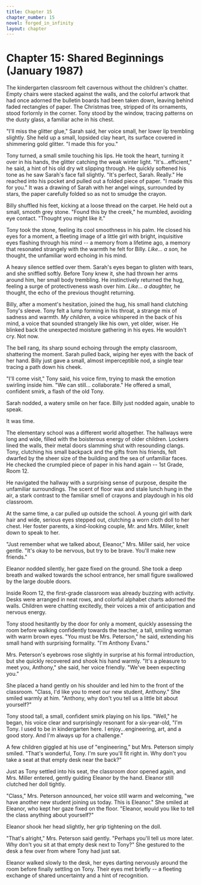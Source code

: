 ```yaml
---
title: Chapter 15
chapter_number: 15
novel: forged_in_infinity
layout: chapter
---
```


# **Chapter 15: Shared Beginnings (January 1987)**

The kindergarten classroom felt cavernous without the children's
chatter. Empty chairs were stacked against the walls, and the colorful
artwork that had once adorned the bulletin boards had been taken down,
leaving behind faded rectangles of paper. The Christmas tree, stripped
of its ornaments, stood forlornly in the corner. Tony stood by the
window, tracing patterns on the dusty glass, a familiar ache in his
chest.

"I'll miss the glitter glue," Sarah said, her voice small, her lower lip
trembling slightly. She held up a small, lopsided clay heart, its
surface covered in shimmering gold glitter. "I made this for you."

Tony turned, a small smile touching his lips. He took the heart, turning
it over in his hands, the glitter catching the weak winter light.
"It's...efficient," he said, a hint of his old dry wit slipping through.
He quickly softened his tone as he saw Sarah's face fall slightly. "It's
perfect, Sarah. Really." He reached into his pocket and pulled out a
folded piece of paper. "I made this for you." It was a drawing of Sarah
with her angel wings, surrounded by stars, the paper carefully folded so
as not to smudge the crayon.

Billy shuffled his feet, kicking at a loose thread on the carpet. He
held out a small, smooth grey stone. "Found this by the creek," he
mumbled, avoiding eye contact. "Thought you might like it."

Tony took the stone, feeling its cool smoothness in his palm. He closed
his eyes for a moment, a fleeting image of a little girl with bright,
inquisitive eyes flashing through his mind -- a memory from a lifetime
ago, a memory that resonated strangely with the warmth he felt for
Billy. *Like... a son,* he thought, the unfamiliar word echoing in his
mind.

A heavy silence settled over them. Sarah's eyes began to glisten with
tears, and she sniffled softly. Before Tony knew it, she had thrown her
arms around him, her small body trembling. He instinctively returned the
hug, feeling a surge of protectiveness wash over him. *Like... a
daughter,* he thought, the echo of the previous thought returning.

Billy, after a moment's hesitation, joined the hug, his small hand
clutching Tony's sleeve. Tony felt a lump forming in his throat, a
strange mix of sadness and warmth. *My children,* a voice whispered in
the back of his mind, a voice that sounded strangely like his own, yet
older, wiser. He blinked back the unexpected moisture gathering in his
eyes. He wouldn't cry. Not now.

The bell rang, its sharp sound echoing through the empty classroom,
shattering the moment. Sarah pulled back, wiping her eyes with the back
of her hand. Billy just gave a small, almost imperceptible nod, a single
tear tracing a path down his cheek.

"I'll come visit," Tony said, his voice firm, trying to mask the emotion
swirling inside him. "We can still... collaborate." He offered a small,
confident smirk, a flash of the old Tony.

Sarah nodded, a watery smile on her face. Billy just nodded again,
unable to speak.

It was time.

The elementary school was a different world altogether. The hallways
were long and wide, filled with the boisterous energy of older children.
Lockers lined the walls, their metal doors slamming shut with resounding
clangs. Tony, clutching his small backpack and the gifts from his
friends, felt dwarfed by the sheer size of the building and the sea of
unfamiliar faces. He checked the crumpled piece of paper in his hand
again -- 1st Grade, Room 12.

He navigated the hallway with a surprising sense of purpose, despite the
unfamiliar surroundings. The scent of floor wax and stale lunch hung in
the air, a stark contrast to the familiar smell of crayons and playdough
in his old classroom.

At the same time, a car pulled up outside the school. A young girl with
dark hair and wide, serious eyes stepped out, clutching a worn cloth
doll to her chest. Her foster parents, a kind-looking couple, Mr. and
Mrs. Miller, knelt down to speak to her.

"Just remember what we talked about, Eleanor," Mrs. Miller said, her
voice gentle. "It's okay to be nervous, but try to be brave. You'll make
new friends."

Eleanor nodded silently, her gaze fixed on the ground. She took a deep
breath and walked towards the school entrance, her small figure
swallowed by the large double doors.

Inside Room 12, the first-grade classroom was already buzzing with
activity. Desks were arranged in neat rows, and colorful alphabet charts
adorned the walls. Children were chatting excitedly, their voices a mix
of anticipation and nervous energy.

Tony stood hesitantly by the door for only a moment, quickly assessing
the room before walking confidently towards the teacher, a tall, smiling
woman with warm brown eyes. "You must be Mrs. Peterson," he said,
extending his small hand with surprising formality. "I'm Anthony Evans."

Mrs. Peterson's eyebrows rose slightly in surprise at his formal
introduction, but she quickly recovered and shook his hand warmly. "It's
a pleasure to meet you, Anthony," she said, her voice friendly. "We've
been expecting you."

She placed a hand gently on his shoulder and led him to the front of the
classroom. "Class, I'd like you to meet our new student, Anthony." She
smiled warmly at him. "Anthony, why don't you tell us a little bit about
yourself?"

Tony stood tall, a small, confident smirk playing on his lips. "Well,"
he began, his voice clear and surprisingly resonant for a six-year-old,
"I'm Tony. I used to be in kindergarten here. I enjoy...engineering,
art, and a good story. And I'm always up for a challenge."

A few children giggled at his use of "engineering," but Mrs. Peterson
simply smiled. "That's wonderful, Tony. I'm sure you'll fit right in.
Why don't you take a seat at that empty desk near the back?"

Just as Tony settled into his seat, the classroom door opened again, and
Mrs. Miller entered, gently guiding Eleanor by the hand. Eleanor still
clutched her doll tightly.

"Class," Mrs. Peterson announced, her voice still warm and welcoming,
"we have another new student joining us today. This is Eleanor." She
smiled at Eleanor, who kept her gaze fixed on the floor. "Eleanor, would
you like to tell the class anything about yourself?"

Eleanor shook her head slightly, her grip tightening on the doll.

"That's alright," Mrs. Peterson said gently. "Perhaps you'll tell us
more later. Why don't you sit at that empty desk next to Tony?" She
gestured to the desk a few over from where Tony had just sat.

Eleanor walked slowly to the desk, her eyes darting nervously around the
room before finally settling on Tony. Their eyes met briefly -- a
fleeting exchange of shared uncertainty and a hint of recognition.
